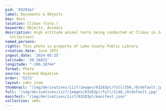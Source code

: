 ```yaml
---
pid: '03283pl'
label: Documents & Objects
key: docs
location: Climax (Colo.)
keywords: Objects, Animals
description: High altitude animal tests being conducted at Climax in June 1972 (Wingenbach
  Collection)
named_persons: 
rights: This photo is property of Lake County Public Library.
creation_date: June 1972
ingest_date: '2024-05-25'
latitude: '39.36832'
longitude: "-106.18744"
format: Photo
source: Scanned Negative
order: '5272'
layout: cmhc_item
thumbnail: "/img/derivatives/iiif/images/03283pl/full/250,/0/default.jpg"
full: "/img/derivatives/iiif/images/03283pl/full/1140,/0/default.jpg"
manifest: "/img/derivatives/iiif/03283pl/manifest.json"
collection: cmhc
---
```

